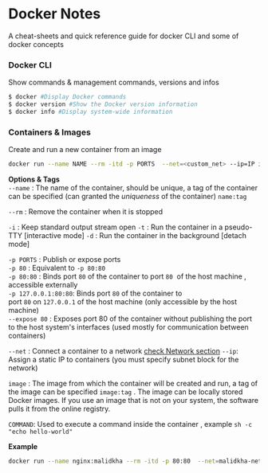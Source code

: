 # Docker Notes
A cheat-sheets and quick reference guide for docker CLI and some of docker concepts

### Docker CLI
Show commands & management commands, versions and infos
```bash
$ docker #Display Docker commands
$ docker version #Show the Docker version information
$ docker info #Display system-wide information
```

### Containers & Images
Create and run a new container from an image
```bash
docker run --name NAME --rm -itd -p PORTS  --net=<custom_net> --ip=IP image COMMAND
```
**Options & Tags**<br>
`--name` : The name of the container, should be unique, a tag of the container can be specified (can granted the _uniqueness_ of the container) `name:tag`<br>

`--rm` : Remove the container when it is stopped <br>

`-i` : Keep standard output stream open
`-t` : Run the container in a pseudo-TTY [interactive mode]
`-d` : Run the container in the background [detach mode]<br>

`-p PORTS` : Publish or expose ports<br>
`-p 80` : Equivalent to `-p 80:80`<br>
`-p 80:80` :  Binds port `80` of the container to  port `80`  of the host machine , accessible externally<br>
`-p 127.0.0.1:80:80`: Binds port `80` of the container to  port `80` on `127.0.0.1` of the host machine (only accessible  by the host machine)<br>
`--expose 80` : Exposes port 80 of the container without publishing the port to the host system's interfaces (used mostly for communication between containers)<br>

`--net` : Connect a container to a network [check Network section](#Networking)
`--ip`:  Assign a static IP to containers  (you must specify subnet block for the network)<br>

`image` :  The image from which the container will be created and run, a tag of the image can be specified `image:tag` . The image can be locally stored Docker images. If you use an image that is not on your system, the software pulls it from the online registry.<br>

`COMMAND`: Used to execute a command inside the container , example `sh -c "echo hello-world"`<br>

**Example**
```bash
docker run --name nginx:malidkha --rm -itd -p 80:80  --net=malidkha-network --ip='10.7.0.2' nginx:1.2 bash -c "echo hello-there"
```